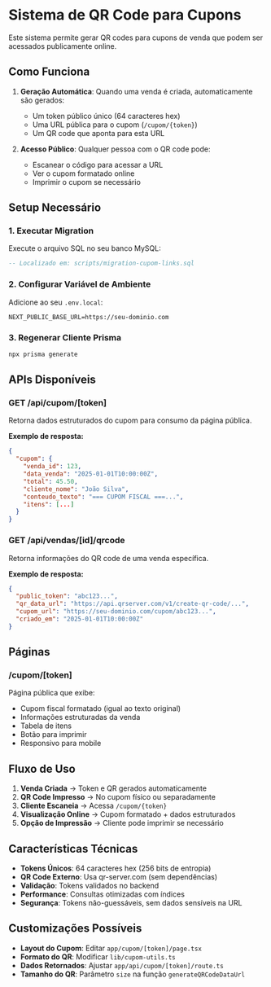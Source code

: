 # Sistema de QR Code para Cupons

Este sistema permite gerar QR codes para cupons de venda que podem ser acessados publicamente online.

## Como Funciona

1. **Geração Automática**: Quando uma venda é criada, automaticamente são gerados:
   - Um token público único (64 caracteres hex)
   - Uma URL pública para o cupom (`/cupom/{token}`)
   - Um QR code que aponta para esta URL

2. **Acesso Público**: Qualquer pessoa com o QR code pode:
   - Escanear o código para acessar a URL
   - Ver o cupom formatado online
   - Imprimir o cupom se necessário

## Setup Necessário

### 1. Executar Migration
Execute o arquivo SQL no seu banco MySQL:
```sql
-- Localizado em: scripts/migration-cupom-links.sql
```

### 2. Configurar Variável de Ambiente
Adicione ao seu `.env.local`:
```env
NEXT_PUBLIC_BASE_URL=https://seu-dominio.com
```

### 3. Regenerar Cliente Prisma
```bash
npx prisma generate
```

## APIs Disponíveis

### GET /api/cupom/[token]
Retorna dados estruturados do cupom para consumo da página pública.

**Exemplo de resposta:**
```json
{
  "cupom": {
    "venda_id": 123,
    "data_venda": "2025-01-01T10:00:00Z",
    "total": 45.50,
    "cliente_nome": "João Silva",
    "conteudo_texto": "=== CUPOM FISCAL ===...",
    "itens": [...]
  }
}
```

### GET /api/vendas/[id]/qrcode
Retorna informações do QR code de uma venda específica.

**Exemplo de resposta:**
```json
{
  "public_token": "abc123...",
  "qr_data_url": "https://api.qrserver.com/v1/create-qr-code/...",
  "cupom_url": "https://seu-dominio.com/cupom/abc123...",
  "criado_em": "2025-01-01T10:00:00Z"
}
```

## Páginas

### /cupom/[token]
Página pública que exibe:
- Cupom fiscal formatado (igual ao texto original)
- Informações estruturadas da venda
- Tabela de itens
- Botão para imprimir
- Responsivo para mobile

## Fluxo de Uso

1. **Venda Criada** → Token e QR gerados automaticamente
2. **QR Code Impresso** → No cupom físico ou separadamente
3. **Cliente Escaneia** → Acessa `/cupom/{token}`
4. **Visualização Online** → Cupom formatado + dados estruturados
5. **Opção de Impressão** → Cliente pode imprimir se necessário

## Características Técnicas

- **Tokens Únicos**: 64 caracteres hex (256 bits de entropia)
- **QR Code Externo**: Usa qr-server.com (sem dependências)
- **Validação**: Tokens validados no backend
- **Performance**: Consultas otimizadas com índices
- **Segurança**: Tokens não-guessáveis, sem dados sensíveis na URL

## Customizações Possíveis

- **Layout do Cupom**: Editar `app/cupom/[token]/page.tsx`
- **Formato do QR**: Modificar `lib/cupom-utils.ts`
- **Dados Retornados**: Ajustar `app/api/cupom/[token]/route.ts`
- **Tamanho do QR**: Parâmetro `size` na função `generateQRCodeDataUrl`
